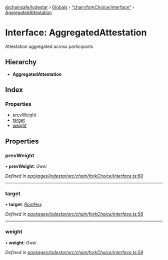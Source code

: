 [@chainsafe/lodestar](../README.md) › [Globals](../globals.md) › ["chain/forkChoice/interface"](../modules/_chain_forkchoice_interface_.md) › [AggregatedAttestation](_chain_forkchoice_interface_.aggregatedattestation.md)

# Interface: AggregatedAttestation

Attestation aggregated across participants

## Hierarchy

* **AggregatedAttestation**

## Index

### Properties

* [prevWeight](_chain_forkchoice_interface_.aggregatedattestation.md#prevweight)
* [target](_chain_forkchoice_interface_.aggregatedattestation.md#target)
* [weight](_chain_forkchoice_interface_.aggregatedattestation.md#weight)

## Properties

###  prevWeight

• **prevWeight**: *Gwei*

*Defined in [packages/lodestar/src/chain/forkChoice/interface.ts:60](https://github.com/ChainSafe/lodestar/blob/e079784d1/packages/lodestar/src/chain/forkChoice/interface.ts#L60)*

___

###  target

• **target**: *[RootHex](../modules/_chain_forkchoice_interface_.md#roothex)*

*Defined in [packages/lodestar/src/chain/forkChoice/interface.ts:58](https://github.com/ChainSafe/lodestar/blob/e079784d1/packages/lodestar/src/chain/forkChoice/interface.ts#L58)*

___

###  weight

• **weight**: *Gwei*

*Defined in [packages/lodestar/src/chain/forkChoice/interface.ts:59](https://github.com/ChainSafe/lodestar/blob/e079784d1/packages/lodestar/src/chain/forkChoice/interface.ts#L59)*
